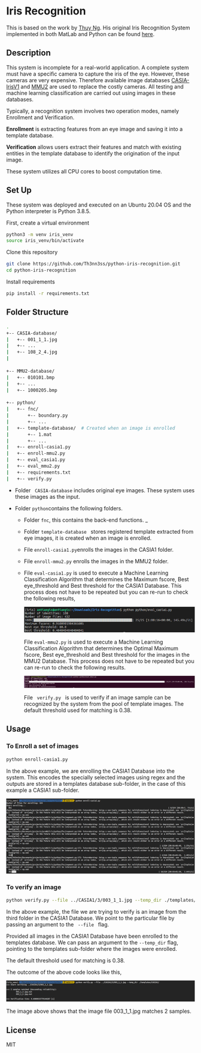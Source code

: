 # Iris Recognition

This is based on the work by [Thuy Ng](https://www.github.com/thuyngch). His original Iris Recognition System implemented in both MatLab and Python can be found [here](https://github.com/thuyngch/Iris-Recognition).

## Description

This system is incomplete for a real-world application. A complete system must have a specific camera to capture the iris of the eye. However, these cameras are very expensive. Therefore available image databases [CASIA-IrisV1](http://biometrics.idealtest.org/dbDetailForUser.do?id=1) and [MMU2](http://andyzeng.github.io/downloads/MMU2IrisDatabase.zip) are used to replace the costly cameras. All testing and machine learning classification are carried out using images in these databases.

Typically, a recognition system involves two operation modes, namely Enrollment and Verification.

**Enrollment** is extracting features from an eye image and saving it into a template database.

**Verification** allows users extract their features and match with existing entities in the template database to identify the origination of the input image.

These system utilizes all CPU cores to boost computation time.

## Set Up

These system was deployed and executed on an Ubuntu 20.04 OS and the Python interpreter is Python 3.8.5.

First, create a virtual environment

```bash
python3 -m venv iris_venv 
source iris_venv/bin/activate
```

Clone this repository

```bash
git clone https://github.com/Th3nn3ss/python-iris-recognition.git
cd python-iris-recognition
```

Install requirements

```bash
pip install -r requirements.txt
```

## Folder Structure

```bash
.
+-- CASIA-database/
|   +-- 001_1_1.jpg
|   +-- ...
|   +-- 108_2_4.jpg
|

+-- MMU2-database/
|   +-- 010101.bmp
|   +-- ...
|   +-- 1000205.bmp

+-- python/
|   +-- fnc/
|       +-- boundary.py
|       +-- ...
|   +-- template-database/  # Created when an image is enrolled
|       +-- 1.mat
|       +-- ...
|   +-- enroll-casia1.py
|   +-- enroll-mmu2.py
|   +-- eval_casia1.py
|   +-- eval_mmu2.py
|   +-- requirements.txt
|   +-- verify.py
```



* Folder <code> CASIA-database</code> includes original eye images. These system uses these images as the input.

* Folder <code>python</code>contains the following folders.

   -  Folder <code>fnc</code>, this contains the back-end functions. 		_

   -  Folder <code>template-database </code> stores registered template extracted from eye images, it is created when an image is enrolled.

   -  File <code>enroll-casia1.py</code>enrolls the images in the CASIA1 folder.

   -  File <code>enroll-mmu2.py</code> enrolls the images in the MMU2 folder.

   -  File <code>eval-casia1.py</code> is used to execute a Machine Learning Classification Algorithm that determines the Maximum fscore, Best eye_threshold and Best threshold for the CASIA1 Database. This process does not have to be repeated but you can re-run to check the following results, 

      ![CASIA1-optimal.png](./sample_images/CASIA1-optimal.png)

      

      File <code>eval-mmu2.py</code> is used to execute a Machine Learning Classification Algorithm that determines the Optimal Maximum fscore, Best eye_threshold and Best threshold for the images in the MMU2 Database. This process does not have to be repeated but you can re-run to check the following results.

      ![mmu2-optimal](./sample_images/MMU2-optimal.png)

      

      File <code> verify.py </code> is used to verify if an image sample can be recognized by the system from the pool of template images. The default threshold used for matching is 0.38. 

## Usage

### To Enroll a set of images

```bash
python enroll-casia1.py
```

In the above example, we are enrolling the CASIA1 Database into the system. This encodes the specially selected images using regex and the outputs are stored in a templates database sub-folder, in the case of this example a CASIA1 sub-folder.

![python enroll-casia1.py](./sample_images/enroll.png)

### To verify an image

```bash
python verify.py --file ../CASIA1/3/003_1_1.jpg --temp_dir ./templates/CASIA1/
```

In the above example, the file we are trying to verify is an image from the third folder in the CASIA1 Database. We point to the particular file by passing an argument to the <code> --file </code> flag.

Provided all images in the CASIA1 Database have been enrolled to the templates database. We can pass an argument to the <code>--temp_dir</code> flag, pointing to the templates sub-folder where the images were enrolled.

The default threshold used for matching is 0.38.

The outcome of the above code looks like this,

![python verify.py](./sample_images/verify.png)

The image above shows that the image file 003_1_1.jpg matches 2 samples. 



## License

MIT